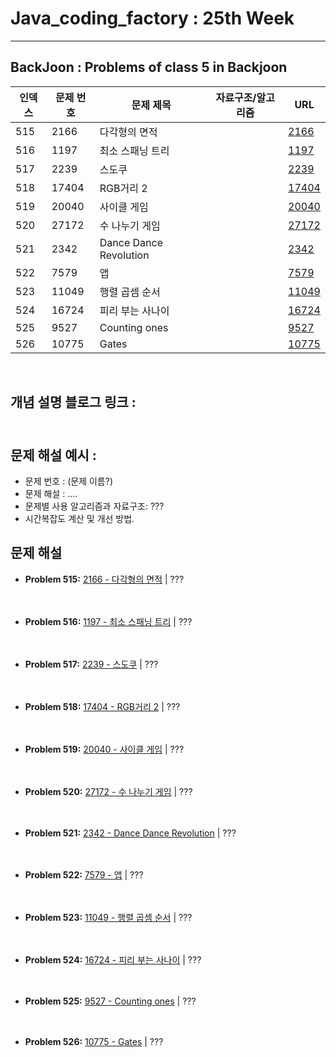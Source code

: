 # Java_coding_factory : 25th Week

---

## BackJoon : Problems of class 5 in Backjoon  

| 인덱스 | 문제 번호 | 문제 제목                 | 자료구조/알고리즘 | URL |
|--------|------------|---------------------------|------------------|------------------------------------------------|
| 515    | 2166       | 다각형의 면적             |                  | [2166](https://www.acmicpc.net/problem/2166)   |
| 516    | 1197       | 최소 스패닝 트리         |                  | [1197](https://www.acmicpc.net/problem/1197)   |
| 517    | 2239       | 스도쿠                   |                  | [2239](https://www.acmicpc.net/problem/2239)   |
| 518    | 17404      | RGB거리 2                |                  | [17404](https://www.acmicpc.net/problem/17404) |
| 519    | 20040      | 사이클 게임              |                  | [20040](https://www.acmicpc.net/problem/20040) |
| 520    | 27172      | 수 나누기 게임           |                  | [27172](https://www.acmicpc.net/problem/27172) |
| 521    | 2342       | Dance Dance Revolution   |                  | [2342](https://www.acmicpc.net/problem/2342)   |
| 522    | 7579       | 앱                       |                  | [7579](https://www.acmicpc.net/problem/7579)   |
| 523    | 11049      | 행렬 곱셈 순서           |                  | [11049](https://www.acmicpc.net/problem/11049) |
| 524    | 16724      | 피리 부는 사나이         |                  | [16724](https://www.acmicpc.net/problem/16724) |
| 525    | 9527       | Counting ones            |                  | [9527](https://www.acmicpc.net/problem/9527)   |
| 526    | 10775      | Gates                    |                  | [10775](https://www.acmicpc.net/problem/10775) |



<br>

## 개념 설명 블로그 링크 : <br><br>

## 문제 해설 예시 : 
- 문제 번호 : (문제 이름?)
- 문제 해설 : .... 
- 문제별 사용 알고리즘과 자료구조: ???
- 시간복잡도 계산 및 개선 방법.

## 문제 해설

- **Problem 515:** [2166 - 다각형의 면적](https://www.acmicpc.net/problem/2166) | ???
<br><br><br>

- **Problem 516:** [1197 - 최소 스패닝 트리](https://www.acmicpc.net/problem/1197) | ???
<br><br><br>

- **Problem 517:** [2239 - 스도쿠](https://www.acmicpc.net/problem/2239) | ???
<br><br><br>

- **Problem 518:** [17404 - RGB거리 2](https://www.acmicpc.net/problem/17404) | ???
<br><br><br>

- **Problem 519:** [20040 - 사이클 게임](https://www.acmicpc.net/problem/20040) | ???
<br><br><br>

- **Problem 520:** [27172 - 수 나누기 게임](https://www.acmicpc.net/problem/27172) | ???
<br><br><br>

- **Problem 521:** [2342 - Dance Dance Revolution](https://www.acmicpc.net/problem/2342) | ???
<br><br><br>

- **Problem 522:** [7579 - 앱](https://www.acmicpc.net/problem/7579) | ???
<br><br><br>

- **Problem 523:** [11049 - 행렬 곱셈 순서](https://www.acmicpc.net/problem/11049) | ???
<br><br><br>

- **Problem 524:** [16724 - 피리 부는 사나이](https://www.acmicpc.net/problem/16724) | ???
<br><br><br>

- **Problem 525:** [9527 - Counting ones](https://www.acmicpc.net/problem/9527) | ???
<br><br><br>

- **Problem 526:** [10775 - Gates](https://www.acmicpc.net/problem/10775) | ???
<br><br><br>


